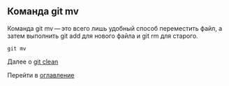 ## Команда **git mv**

Команда git mv — это всего лишь удобный способ переместить файл, а затем выполнить git add для нового файла и git rm для старого.
```bash=
git mv
```

Далее о [git clean](/clean.md)

Перейти в [оглавление](/readme.md) 